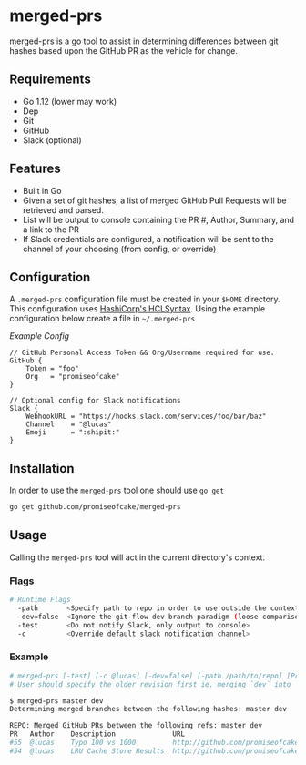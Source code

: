 # merged-prs

merged-prs is a go tool to assist in determining differences between git hashes
based upon the GitHub PR as the vehicle for change.

## Requirements

* Go 1.12 (lower may work)
* Dep
* Git
* GitHub
* Slack (optional)

## Features

* Built in Go
* Given a set of git hashes, a list of merged GitHub Pull Requests will be
  retrieved and parsed.
* List will be output to console containing the PR #, Author, Summary, and a
  link to the PR
* If Slack credentials are configured, a notification will be sent to the
  channel of your choosing (from config, or override)

## Configuration

A `.merged-prs` configuration file must be created in your `$HOME` directory.
This configuration uses [HashiCorp's HCLSyntax](https://github.com/hashicorp/hcl#syntax).
Using the example configuration below create a file in `~/.merged-prs`

*Example Config*

```
// GitHub Personal Access Token && Org/Username required for use.
GitHub {
    Token = "foo"
    Org   = "promiseofcake"
}

// Optional config for Slack notifications
Slack {
    WebhookURL = "https://hooks.slack.com/services/foo/bar/baz"
    Channel    = "@lucas"
    Emoji      = ":shipit:"
}

```

## Installation

In order to use the `merged-prs` tool one should use `go get`

```bash
go get github.com/promiseofcake/merged-prs
```

## Usage

Calling the `merged-prs` tool will act in the current directory's context.

### Flags

```bash
# Runtime Flags
  -path       <Specify path to repo in order to use outside the context of a repo>
  -dev=false  <Ignore the git-flow dev branch paradigm (loose comparison "...")>
  -test       <Do not notify Slack, only output to console>
  -c          <Override default slack notification channel>
```

### Example

```bash
# merged-prs [-test] [-c @lucas] [-dev=false] [-path /path/to/repo] [Previous Git Hash] [Current Git Hash]
# User should specify the older revision first ie. merging `dev` into `master` would necessitate that `master` is the older commit, and `dev` is the newer

$ merged-prs master dev
Determining merged branches between the following hashes: master dev

REPO: Merged GitHub PRs between the following refs: master dev
PR   Author    Description              URL
#55  @lucas    Typo 100 vs 1000         http://github.com/promiseofcake/foo/pull/55
#54  @lucas    LRU Cache Store Results  http://github.com/promiseofcake/foo/pull/54
```
